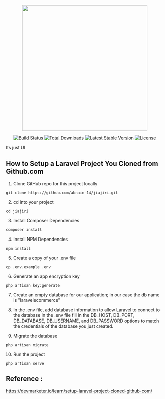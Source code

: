 <p align="center"><a href="https://laravel.com" target="_blank"><img src="https://raw.githubusercontent.com/laravel/art/master/logo-lockup/5%20SVG/2%20CMYK/1%20Full%20Color/laravel-logolockup-cmyk-red.svg" width="400"></a></p>

<p align="center">
<a href="https://travis-ci.org/laravel/framework"><img src="https://travis-ci.org/laravel/framework.svg" alt="Build Status"></a>
<a href="https://packagist.org/packages/laravel/framework"><img src="https://img.shields.io/packagist/dt/laravel/framework" alt="Total Downloads"></a>
<a href="https://packagist.org/packages/laravel/framework"><img src="https://img.shields.io/packagist/v/laravel/framework" alt="Latest Stable Version"></a>
<a href="https://packagist.org/packages/laravel/framework"><img src="https://img.shields.io/packagist/l/laravel/framework" alt="License"></a>
</p>
Its just UI

## How to Setup a Laravel Project You Cloned from Github.com

1. Clone GitHub repo for this project locally
```
git clone https://github.com/abnain-14/jiajiri.git
```
2. cd into your project
```
cd jiajiri
```
3. Install Composer Dependencies
```
composer install
```
4. Install NPM Dependencies
```
npm install
```
5. Create a copy of your .env file
```
cp .env.example .env
```
6. Generate an app encryption key
```
php artisan key:generate
```
7. Create an empty database for our application; in our case the db name is "laravelecommerce"

8. In the .env file, add database information to allow Laravel to connect to the database
In the .env file fill in the DB_HOST, DB_PORT, DB_DATABASE, DB_USERNAME, and DB_PASSWORD options to match the credentials of the database you just created.

9. Migrate the database
```
php artisan migrate
```
10. Run the project
```
php artisan serve
```
## Reference : 
https://devmarketer.io/learn/setup-laravel-project-cloned-github-com/
